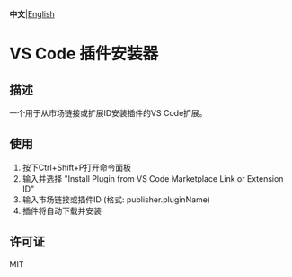 **中文**|[English](README_en.md)

# VS Code 插件安装器

## 描述
一个用于从市场链接或扩展ID安装插件的VS Code扩展。

## 使用
1. 按下Ctrl+Shift+P打开命令面板
2. 输入并选择 "Install Plugin from VS Code Marketplace Link or Extension ID"
3. 输入市场链接或插件ID (格式: publisher.pluginName)
4. 插件将自动下载并安装

## 许可证
MIT
